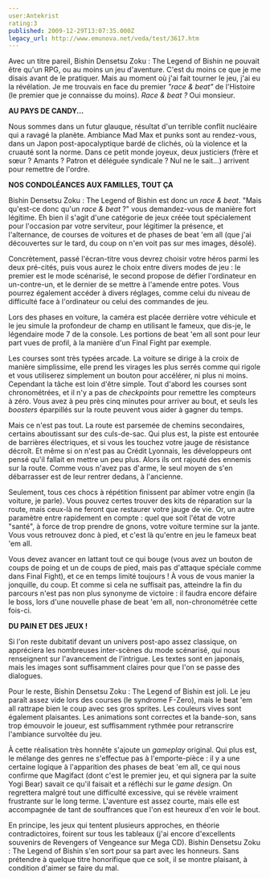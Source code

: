 ```yaml
---
user:Antekrist
rating:3
published: 2009-12-29T13:07:35.000Z
legacy_url: http://www.emunova.net/veda/test/3617.htm
---
```

Avec un titre pareil, Bishin Densetsu Zoku : The Legend of Bishin ne pouvait être qu'un RPG, ou au moins un jeu d'aventure. C'est du moins ce que je me disais avant de le pratiquer. Mais au moment où j'ai fait tourner le jeu, j'ai eu la révélation. Je me trouvais en face du premier _"race & beat"_ de l'Histoire (le premier que je connaisse du moins). _Race & beat ?_ Oui monsieur.  

  

**AU PAYS DE CANDY...**  

Nous sommes dans un futur glauque, résultat d'un terrible conflit nucléaire qui a ravagé la planète. Ambiance Mad Max et punks sont au rendez-vous, dans un Japon post-apocalyptique bardé de clichés, où la violence et la cruauté sont la norme. Dans ce petit monde joyeux, deux justiciers (frère et sœur ? Amants ? Patron et déléguée syndicale ? Nul ne le sait...) arrivent pour remettre de l'ordre.  

  

**NOS CONDOLÉANCES AUX FAMILLES, TOUT ÇA**  

Bishin Densetsu Zoku : The Legend of Bishin est donc un _race & beat_. "Mais qu'est-ce donc qu'un _race & beat_ ?" vous demandez-vous de manière fort légitime. Eh bien il s'agit d'une catégorie de jeux créée tout spécialement pour l'occasion par votre serviteur, pour légitimer la présence, et l'alternance, de courses de voitures et de phases de beat 'em all (que j'ai découvertes sur le tard, du coup on n'en voit pas sur mes images, désolé).  

Concrètement, passé l'écran-titre vous devrez choisir votre héros parmi les deux pré-cités, puis vous aurez le choix entre divers modes de jeu : le premier est le mode scénarisé, le second propose de défier l'ordinateur en un-contre-un, et le dernier de se mettre à l'amende entre potes. Vous pourrez également accéder à divers réglages, comme celui du niveau de difficulté face à l'ordinateur ou celui des commandes de jeu.  

Lors des phases en voiture, la caméra est placée derrière votre véhicule et le jeu simule la profondeur de champ en utilisant le fameux, que dis-je, le légendaire mode 7 de la console. Les portions de beat 'em all sont pour leur part vues de profil, à la manière d'un Final Fight par exemple.  

Les courses sont très typées arcade. La voiture se dirige à la croix de manière simplissime, elle prend les virages les plus serrés comme qui rigole et vous utiliserez simplement un bouton pour accélérer, ni plus ni moins. Cependant la tâche est loin d'être simple. Tout d'abord les courses sont chronométrées, et il n'y a pas de _checkpoints_ pour remettre les compteurs à zéro. Vous avez à peu près cinq minutes pour arriver au bout, et seuls les _boosters_ éparpillés sur la route peuvent vous aider à gagner du temps.  

Mais ce n'est pas tout. La route est parsemée de chemins secondaires, certains aboutissant sur des culs-de-sac. Qui plus est, la piste est entourée de barrières électriques, et si vous les touchez votre jauge de résistance décroît. Et même si on n'est pas au Crédit Lyonnais, les développeurs ont pensé qu'il fallait en mettre un peu plus. Alors ils ont rajouté des ennemis sur la route. Comme vous n'avez pas d'arme, le seul moyen de s'en débarrasser est de leur rentrer dedans, à l'ancienne.  

Seulement, tous ces chocs à répétition finissent par abîmer votre engin (la voiture, je parle). Vous pouvez certes trouver des kits de réparation sur la route, mais ceux-là ne feront que restaurer votre jauge de vie. Or, un autre paramètre entre rapidement en compte : quel que soit l'état de votre "santé", à force de trop prendre de gnons, votre voiture termine sur la jante. Vous vous retrouvez donc à pied, et c'est là qu'entre en jeu le fameux beat 'em all.  

Vous devez avancer en lattant tout ce qui bouge (vous avez un bouton de coups de poing et un de coups de pied, mais pas d'attaque spéciale comme dans Final Fight), et ce en temps limité toujours ! À vous de vous manier la jonquille, du coup. Et comme si cela ne suffisait pas, atteindre la fin du parcours n'est pas non plus synonyme de victoire : il faudra encore défaire le boss, lors d'une nouvelle phase de beat 'em all, non-chronométrée cette fois-ci.  

  

**DU PAIN ET DES JEUX !**  

Si l'on reste dubitatif devant un univers post-apo assez classique, on appréciera les nombreuses inter-scènes du mode scénarisé, qui nous renseignent sur l'avancement de l'intrigue. Les textes sont en japonais, mais les images sont suffisamment claires pour que l'on se passe des dialogues.  

Pour le reste, Bishin Densetsu Zoku : The Legend of Bishin est joli. Le jeu paraît assez vide lors des courses (le syndrome F-Zero), mais le beat 'em all rattrape bien le coup avec ses gros sprites. Les couleurs vives sont également plaisantes. Les animations sont correctes et la bande-son, sans trop émouvoir le joueur, est suffisamment rythmée pour retranscrire l'ambiance survoltée du jeu.  

À cette réalisation très honnête s'ajoute un _gameplay_ original. Qui plus est, le mélange des genres ne s'effectue pas à l'emporte-pièce : il y a une certaine logique à l'apparition des phases de beat 'em all, ce qui nous confirme que Magifact (dont c'est le premier jeu, et qui signera par la suite Yogi Bear) savait ce qu'il faisait et a réfléchi sur le _game design_. On regrettera malgré tout une difficulté excessive, qui se révèle vraiment frustrante sur le long terme. L'aventure est assez courte, mais elle est accompagnée de tant de souffrances que l'on est heureux d'en voir le bout.  

En principe, les jeux qui tentent plusieurs approches, en théorie contradictoires, foirent sur tous les tableaux (j'ai encore d'excellents souvenirs de Revengers of Vengeance sur Mega CD). Bishin Densetsu Zoku : The Legend of Bishin s'en sort pour sa part avec les honneurs. Sans prétendre à quelque titre honorifique que ce soit, il se montre plaisant, à condition d'aimer se faire du mal.